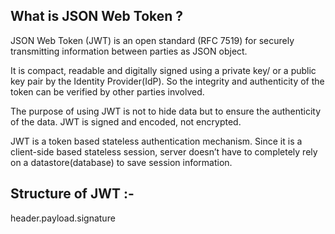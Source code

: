## What is JSON Web Token ?

JSON Web Token (JWT) is an open standard (RFC 7519) for securely transmitting information between parties as JSON object.

It is compact, readable and digitally signed using a private key/ or a public key pair by the Identity Provider(IdP). So the integrity and authenticity of the token can be verified by other parties involved.

The purpose of using JWT is not to hide data but to ensure the authenticity of the data. JWT is signed and encoded, not encrypted.

JWT is a token based stateless authentication mechanism. Since it is a client-side based stateless session, server doesn’t have to completely rely on a datastore(database) to save session information.

## Structure of JWT :-

header.payload.signature